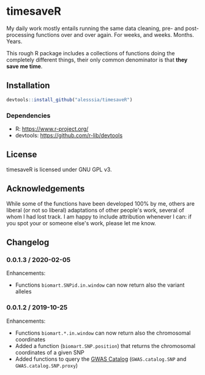 # timesaveR

My daily work mostly entails running the same data cleaning, pre- and post-processing functions over and over again. For weeks, and weeks. Months. Years. 

This rough R package includes a collections of functions doing the completely different things, their only common denominator is that **they save me time**. 


## Installation


```r
devtools::install_github("alesssia/timesaveR")
```

### Dependencies

* R: https://www.r-project.org/
* devtools: https://github.com/r-lib/devtools


## License

timesaveR is licensed under GNU GPL v3.


## Acknowledgements 

While some of the functions have been developed 100% by me, others are liberal (or not so liberal) adaptations of other people's work, several of whom I had lost track. I am happy to include attribution whenever I can: if you spot your or someone else's work, please let me know.


## Changelog

### 0.0.1.3 / 2020-02-05

Enhancements:
* Functions `biomart.SNPid.in.window` can now return also the variant alleles


### 0.0.1.2 / 2019-10-25

Enhancements:
* Functions `biomart.*.in.window` can now return also the chromosomal coordinates
* Added a function (`biomart.SNP.position`) that returns the chromosomal coordinates of a given SNP
* Added functions to query the [GWAS Catalog](https://www.ebi.ac.uk/gwas/home) (`GWAS.catalog.SNP` and `GWAS.catalog.SNP.proxy`)


